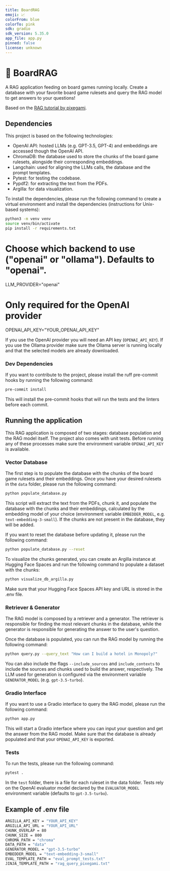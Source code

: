 ```yaml
---
title: BoardRAG
emoji: 📈
colorFrom: blue
colorTo: pink
sdk: gradio
sdk_version: 5.35.0
app_file: app.py
pinned: false
license: unknown
---
```


# 🎲 BoardRAG

A RAG application feeding on board games running locally. Create a database with your favorite board game rulesets and query the RAG model to get answers to your questions!

Based on the [RAG tutorial by pixegami](https://github.com/pixegami/rag-tutorial-v2). 

## Dependencies

This project is based on the following technologies:

-   OpenAI API: hosted LLMs (e.g. GPT-3.5, GPT-4) and embeddings are accessed though the OpenAI API.
-   ChromaDB: the database used to store the chunks of the board game rulesets, alongside their corresponding embeddings.
-   Langchain: used for aligning the LLMs calls, the database and the prompt templates.
-   Pytest: for testing the codebase.
-   Pypdf2: for extracting the text from the PDFs.
-   Argilla: for data visualization.

To install the dependencies, please run the following command to create a virtual environment and install the dependencies (instructions for Unix-based systems):

```bash
python3 -m venv venv
source venv/bin/activate
pip install -r requirements.txt
```

# Choose which backend to use ("openai" or "ollama"). Defaults to "openai".
LLM_PROVIDER="openai"

# Only required for the OpenAI provider
OPENAI_API_KEY="YOUR_OPENAI_API_KEY"

If you use the OpenAI provider you will need an API key (`OPENAI_API_KEY`). If
you use the Ollama provider make sure the Ollama server is running locally and
that the selected models are already downloaded.

### Dev Dependencies

If you want to contribute to the project, please install the ruff pre-commit hooks by running the following command:

```bash
pre-commit install
```

This will install the pre-commit hooks that will run the tests and the linters before each commit.

## Running the application

This RAG application is composed of two stages: database population and the RAG model itself. The project also comes with unit tests. Before running any of these processes make sure the environment variable `OPENAI_API_KEY` is available.

### Vector Database

The first step is to populate the database with the chunks of the board game rulesets and their embeddings. Once you have your desired rulesets in the `data` folder, please run the following command:

```bash
python populate_database.py
```

This script will extract the text from the PDFs, chunk it, and populate the database with the chunks and their embeddings, calculated by the embedding model of your choice (environment variable `EMBEDDER_MODEL`, e.g. `text-embedding-3-small`). If the chunks are not present in the database, they will be added.

If you want to reset the database before updating it, please run the following command:

```bash
python populate_database.py --reset
```
To visualize the chunks generated, you can create an Argilla instance at Hugging Face Spaces and run the following command to populate a dataset with the chunks:

```bash
python visualize_db_argilla.py
```

Make sure that your Hugging Face Spaces API key and URL is stored in the .env file.

### Retriever & Generator

The RAG model is composed by a retriever and a generator. The retriever is responsible for finding the most relevant chunks in the database, while the generator is responsible for generating the answer to the user's question.

Once the database is populated, you can run the RAG model by running the following command:

```bash
python query.py --query_text "How can I build a hotel in Monopoly?"
```

You can also include the flags `--include_sources` and `include_contexts` to include the sources and chunks used to build the answer, respectively. The LLM used for generation is configured via the environment variable `GENERATOR_MODEL` (e.g. `gpt-3.5-turbo`).

### Gradio Interface

If you want to use a Gradio interface to query the RAG model, please run the following command:

```bash
python app.py
```

This will start a Gradio interface where you can input your question and get the answer from the RAG model. Make sure that the database is already populated and that your `OPENAI_API_KEY` is exported.

### Tests

To run the tests, please run the following command:

```bash
pytest .
```

In the `test` folder, there is a file for each ruleset in the data folder. Tests rely on the OpenAI evaluator model declared by the `EVALUATOR_MODEL` environment variable (defaults to `gpt-3.5-turbo`).

## Example of .env file

```bash
ARGILLA_API_KEY = "YOUR_API_KEY"
ARGILLA_API_URL = "YOUR_API_URL"
CHUNK_OVERLAP = 80
CHUNK_SIZE = 800
CHROMA_PATH = "chroma"
DATA_PATH = "data"
GENERATOR_MODEL = "gpt-3.5-turbo"
EMBEDDER_MODEL = "text-embedding-3-small"
EVAL_TEMPLATE_PATH = "eval_prompt_tests.txt"
JINJA_TEMPLATE_PATH = "rag_query_pixegami.txt"
```
